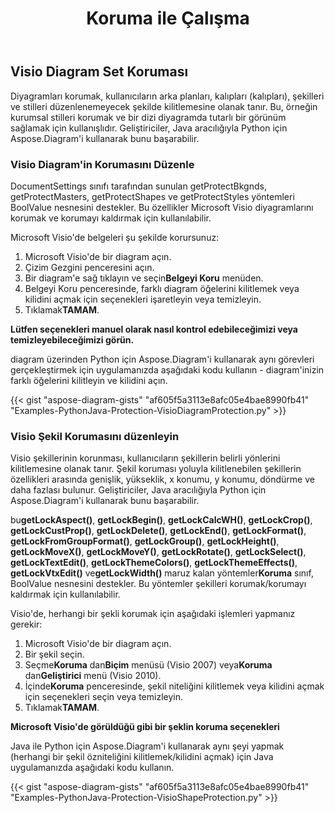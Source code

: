 ﻿---
title: Koruma ile Çalışma
type: docs
weight: 90
url: /tr/python-java/working-with-protection/
---
## **Visio Diagram Set Koruması**
Diyagramları korumak, kullanıcıların arka planları, kalıpları (kalıpları), şekilleri ve stilleri düzenlenemeyecek şekilde kilitlemesine olanak tanır. Bu, örneğin kurumsal stilleri korumak ve bir dizi diyagramda tutarlı bir görünüm sağlamak için kullanışlıdır. Geliştiriciler, Java aracılığıyla Python için Aspose.Diagram'i kullanarak bunu başarabilir.

### **Visio Diagram'in Korumasını Düzenle**
DocumentSettings sınıfı tarafından sunulan getProtectBkgnds, getProtectMasters, getProtectShapes ve getProtectStyles yöntemleri BoolValue nesnesini destekler. Bu özellikler Microsoft Visio diyagramlarını korumak ve korumayı kaldırmak için kullanılabilir.

Microsoft Visio'de belgeleri şu şekilde korursunuz:

1. Microsoft Visio'de bir diagram açın.
1. Çizim Gezgini penceresini açın.
1.  Bir diagram'e sağ tıklayın ve seçin**Belgeyi Koru** menüden.
1. Belgeyi Koru penceresinde, farklı diagram öğelerini kilitlemek veya kilidini açmak için seçenekleri işaretleyin veya temizleyin.
1.  Tıklamak**TAMAM**.

**Lütfen seçenekleri manuel olarak nasıl kontrol edebileceğimizi veya temizleyebileceğimizi görün.** 

diagram üzerinden Python için Aspose.Diagram'i kullanarak aynı görevleri gerçekleştirmek için uygulamanızda aşağıdaki kodu kullanın - diagram'inizin farklı öğelerini kilitleyin ve kilidini açın.

{{< gist "aspose-diagram-gists" "af605f5a3113e8afc05e4bae8990fb41" "Examples-PythonJava-Protection-VisioDiagramProtection.py" >}}

### **Visio Şekil Korumasını düzenleyin**
Visio şekillerinin korunması, kullanıcıların şekillerin belirli yönlerini kilitlemesine olanak tanır. Şekil koruması yoluyla kilitlenebilen şekillerin özellikleri arasında genişlik, yükseklik, x konumu, y konumu, döndürme ve daha fazlası bulunur. Geliştiriciler, Java aracılığıyla Python için Aspose.Diagram'i kullanarak bunu başarabilir.

 bu**getLockAspect()**, **getLockBegin()**, **getLockCalcWH()**, **getLockCrop()**, **getLockCustProp()**, **getLockDelete()**, **getLockEnd()**, **getLockFormat()**, **getLockFromGroupFormat()**, **getLockGroup()**, **getLockHeight()**, **getLockMoveX()**, **getLockMoveY()**, **getLockRotate()**, **getLockSelect()**, **getLockTextEdit()**, **getLockThemeColors()**, **getLockThemeEffects()**, **getLockVtxEdit()** ve**getLockWidth()** maruz kalan yöntemler**Koruma** sınıf, BoolValue nesnesini destekler. Bu yöntemler şekilleri korumak/korumayı kaldırmak için kullanılabilir.

Visio'de, herhangi bir şekli korumak için aşağıdaki işlemleri yapmanız gerekir:

1. Microsoft Visio'de bir diagram açın.
1. Bir şekil seçin.
1.  Seçme**Koruma** dan**Biçim** menüsü (Visio 2007) veya**Koruma** dan**Geliştirici** menü (Visio 2010).
1.  İçinde**Koruma** penceresinde, şekil niteliğini kilitlemek veya kilidini açmak için seçenekleri seçin veya temizleyin.
1.  Tıklamak**TAMAM**.

**Microsoft Visio'de görüldüğü gibi bir şeklin koruma seçenekleri** 

Java ile Python için Aspose.Diagram'i kullanarak aynı şeyi yapmak (herhangi bir şekil özniteliğini kilitlemek/kilidini açmak) için Java uygulamanızda aşağıdaki kodu kullanın.

{{< gist "aspose-diagram-gists" "af605f5a3113e8afc05e4bae8990fb41" "Examples-PythonJava-Protection-VisioShapeProtection.py" >}}

